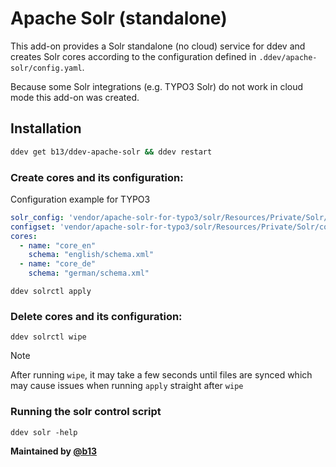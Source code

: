 # Apache Solr (standalone)

This add-on provides a Solr standalone (no cloud) service for ddev and
creates Solr cores according to the configuration defined in `.ddev/apache-solr/config.yaml`.

Because some Solr integrations (e.g. TYPO3 Solr) do not work
in cloud mode this add-on was created.

## Installation 

```bash
ddev get b13/ddev-apache-solr && ddev restart
```

### Create cores and its configuration:

Configuration example for TYPO3

```yaml
solr_config: 'vendor/apache-solr-for-typo3/solr/Resources/Private/Solr/solr.xml'
configset: 'vendor/apache-solr-for-typo3/solr/Resources/Private/Solr/configsets/ext_solr_12_0_0'
cores:
  - name: "core_en"
    schema: "english/schema.xml"
  - name: "core_de"
    schema: "german/schema.xml"
```

```
ddev solrctl apply
```

### Delete cores and its configuration:

```
ddev solrctl wipe
```

> [!NOTE]  
> After running `wipe`, it may take a few seconds until files are synced which may 
> cause issues when running `apply` straight after `wipe`

### Running the solr control script

```
ddev solr -help
```

**Maintained by [@b13](https://github.com/b13)**
